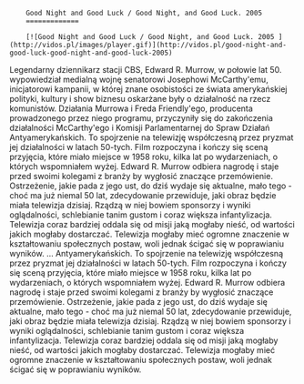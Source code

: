 
        Good Night and Good Luck / Good Night, and Good Luck. 2005 
        =============
        
        [![Good Night and Good Luck / Good Night, and Good Luck. 2005 ](http://vidos.pl/images/player.gif)](http://vidos.pl/good-night-and-good-luck-good-night-and-good-luck-2005)
        
        
 Legendarny dziennikarz stacji CBS, Edward R. Murrow, w połowie lat 50. wypowiedział medialną wojnę senatorowi Josephowi McCarthy'emu, inicjatorowi kampanii, w której znane osobistości ze świata amerykańskiej polityki, kultury i show biznesu oskarżane były o działalność na rzecz komunistów. Działania Murrowa i Freda Friendly'ego, producenta prowadzonego przez niego programu, przyczyniły się do zakończenia działalności McCarthy'ego i Komisji Parlamentarnej do Spraw Działań Antyamerykańskich. To spojrzenie na telewizję współczesną przez pryzmat jej działalności w latach 50-tych. Film rozpoczyna i kończy się sceną przyjęcia, które miało miejsce w 1958 roku, kilka lat po wydarzeniach, o których wspomniałem wyżej. Edward R. Murrow odbiera nagrodę i staje przed swoimi kolegami z branży by wygłosić znaczące przemówienie. Ostrzeżenie, jakie pada z jego ust, do dziś wydaje się aktualne, mało tego - choć ma już niemal 50 lat, zdecydowanie przewiduje, jaki obraz będzie miała telewizja dzisiaj. Rządzą w niej bowiem sponsorzy i wyniki oglądalności, schlebianie tanim gustom i coraz większa infantylizacja. Telewizja coraz bardziej oddala się od misji jaką mogłaby nieść, od wartości jakich mogłaby dostarczać. Telewizja mogłaby mieć ogromne znaczenie w kształtowaniu społecznych postaw, woli jednak ścigać się w poprawianiu wyników.   ... Antyamerykańskich. To spojrzenie na telewizję współczesną przez pryzmat jej działalności w latach 50-tych. Film rozpoczyna i kończy się sceną przyjęcia, które miało miejsce w 1958 roku, kilka lat po wydarzeniach, o których wspomniałem wyżej. Edward R. Murrow odbiera nagrodę i staje przed swoimi kolegami z branży by wygłosić znaczące przemówienie. Ostrzeżenie, jakie pada z jego ust, do dziś wydaje się aktualne, mało tego - choć ma już niemal 50 lat, zdecydowanie przewiduje, jaki obraz będzie miała telewizja dzisiaj. Rządzą w niej bowiem sponsorzy i wyniki oglądalności, schlebianie tanim gustom i coraz większa infantylizacja. Telewizja coraz bardziej oddala się od misji jaką mogłaby nieść, od wartości jakich mogłaby dostarczać. Telewizja mogłaby mieć ogromne znaczenie w kształtowaniu społecznych postaw, woli jednak ścigać się w poprawianiu wyników.
    